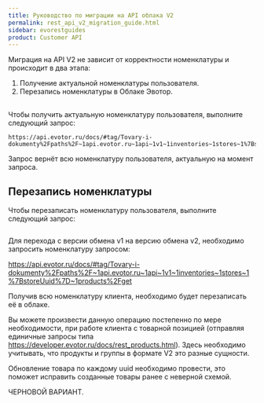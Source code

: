```yaml
---
title: Руководство по миграции на API облака V2
permalink: rest_api_v2_migration_guide.html
sidebar: evorestguides
product: Customer API
---
```



Миграция на API V2 не зависит от корректности номенклатуры и происходит в два этапа:

1. Получение актуальной номенклатуры пользователя.
2. Перезапись номенклатуры в Облаке Эвотор.

##

Чтобы получить актуальную номенклатуру пользователя, выполните следующий запрос:

```shell
https://api.evotor.ru/docs/#tag/Tovary-i-dokumenty%2Fpaths%2F~1api.evotor.ru~1api~1v1~1inventories~1stores~1%7BstoreUuid%7D~1products%2Fget
```

Запрос вернёт всю номенклатуру пользователя, актуальную на момент запроса.

## Перезапись номенклатуры

Чтобы перезаписать номенклатуру пользователя, выполните следующий запрос:

```shell
```

Для перехода с версии обмена v1  на версию обмена v2, необходимо запросить номенклатуру запросом:

https://api.evotor.ru/docs/#tag/Tovary-i-dokumenty%2Fpaths%2F~1api.evotor.ru~1api~1v1~1inventories~1stores~1%7BstoreUuid%7D~1products%2Fget

Получив всю номенклатуру клиента, необходимо будет перезаписать её в облаке.

Вы можете произвести данную операцию постепенно по мере необходимости, при работе клиента с товарной позицией (отправляя единичные запросы типа https://developer.evotor.ru/docs/rest_products.html). Здесь необходимо учитывать, что продукты и группы в формате V2 это разные сущности.

Обновление товара по каждому uuid необходимо провести, это поможет исправить созданные товары ранее с неверной схемой.

ЧЕРНОВОЙ ВАРИАНТ.
